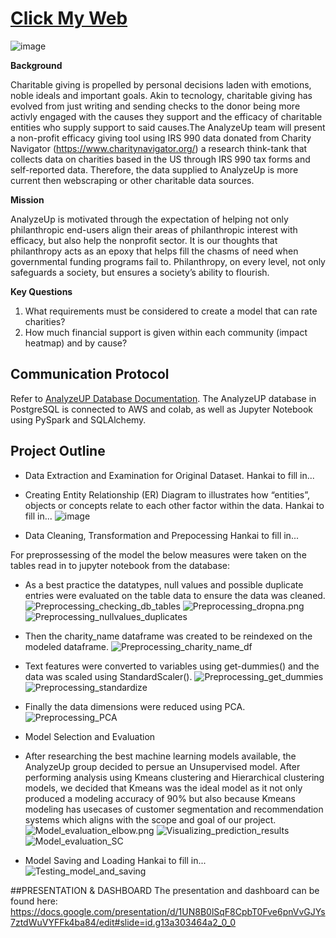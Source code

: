 # [Click My Web](https://hankai26.github.io/AnalyzeUP_UI/)
![image](https://user-images.githubusercontent.com/99574730/174512227-0ebd47b8-fe8b-48bd-9b78-500b7ed4847b.png)


**Background**  

Charitable giving is propelled by personal decisions laden with emotions, noble ideals and important goals. Akin to tecnology, charitable giving has evolved from just writing and sending checks to the donor being more activly engaged with the causes they support and the efficacy of charitable entities who supply support to said causes.The AnalyzeUp team will present a non-profit efficacy giving tool using IRS 990 data donated from Charity Navigator (https://www.charitynavigator.org/) a research think-tank that collects data on charities based in the US through IRS 990 tax forms and self-reported data. Therefore, the data supplied to AnalyzeUp is more current then webscraping or other charitable data sources. 

**Mission**

AnalyzeUp is motivated through the expectation of helping not only philanthropic end-users align their areas of philanthropic interest with efficacy, but also help the nonprofit sector. It is our thoughts that philanthropy acts as an epoxy that helps fill the chasms of need when governmental funding programs fail to. Philanthropy, on every level, not only safeguards a society, but ensures a society’s ability to flourish. 


**Key Questions**
1) What requirements must be considered to create a model that can rate charities?
2) How much financial support is given within each community (impact heatmap) and by cause?

## Communication Protocol
Refer to [AnalyzeUP Database Documentation](https://hankai26.github.io/AnalyzeUP_UI/).
The AnalyzeUP database in PostgreSQL is connected to AWS and colab, as well as Jupyter Notebook using PySpark and SQLAlchemy.

## Project Outline

- Data Extraction and Examination for Original Dataset.
Hankai to fill in...

- Creating Entity Relationship (ER) Diagram to illustrates how “entities”, objects or concepts relate to each other factor within the data.
Hankai to fill in...
![image]()

- Data Cleaning, Transformation and Prepocessing
Hankai to fill in...

For preprossessing of the model the below measures were taken on the tables read in to jupyter notebook from the database:
* As a best practice the datatypes, null values and possible duplicate entries were evaluated on the table data to ensure the data was cleaned. 
![Preprocessing_checking_db_tables](https://github.com/kyliekwann/FinalProject/blob/main/Image/Preprocessing_checking_db_tables.png?raw=true)
![Preprocessing_dropna.png](https://github.com/kyliekwann/FinalProject/blob/main/Image/Preprocessing_dropna.png?raw=true)
![Preprocessing_nullvalues_duplicates](https://github.com/kyliekwann/FinalProject/blob/main/Image/Preprocessing_nullvalues_duplicates.png?raw=true)

* Then the charity_name dataframe was created to be reindexed on the modeled dataframe. 
![Preprocessing_charity_name_df](https://github.com/kyliekwann/FinalProject/blob/main/Image/Preprocessing_charity_name_df.png?raw=true)

* Text features were converted to variables using get-dummies() and the data was scaled using StandardScaler().
![Preprocessing_get_dummies](https://github.com/kyliekwann/FinalProject/blob/main/Image/Preprocessing_get_dummies.png?raw=true)
![Preprocessing_standardize](https://github.com/kyliekwann/FinalProject/blob/main/Image/Preprocessing_standardize.png?raw=true)

* Finally the data dimensions were reduced using PCA.
![Preprocessing_PCA](https://github.com/kyliekwann/FinalProject/blob/main/Image/Preprocessing_PCA.png?raw=true)

- Model Selection and Evaluation
 * After researching the best machine learning models available, the AnalyzeUp group decided to persue an Unsupervised model. After performing analysis using Kmeans clustering and Hierarchical clustering models, we decided that Kmeans was the ideal model as it not only produced a modeling accuracy of 90% but also because Kmeans modeling has usecases of customer segmentation and recommendation systems which aligns with the scope and goal of our project. 
![Model_evaluation_elbow.png](https://github.com/kyliekwann/FinalProject/blob/main/Image/Model_evaluation_elbow.png?raw=true)
![Visualizing_prediction_results](https://github.com/kyliekwann/FinalProject/blob/main/Image/Visualizing_prediction_results.png?raw=true)
![Model_evaluation_SC](https://github.com/kyliekwann/FinalProject/blob/main/Image/Model_evaluation_SC.png?raw=true)

- Model Saving and Loading
Hankai to fill in...
![Testing_model_and_saving](https://github.com/kyliekwann/FinalProject/blob/main/Image/Testing_model_and_saving.png?raw=true)

##PRESENTATION & DASHBOARD
The presentation and dashboard can be found here: https://docs.google.com/presentation/d/1UN8B0lSqF8CpbT0Fve6pnVvGJYs7ztdWuVYFFk4ba84/edit#slide=id.g13a303464a2_0_0
